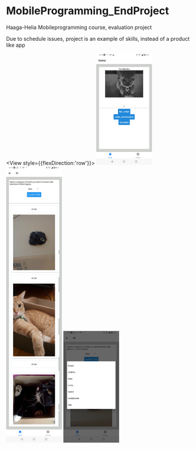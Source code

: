 # MobileProgramming_EndProject
Haaga-Helia Mobileprogramming course, evaluation project

Due to schedule issues, project is an example of skills, instead of a product like app

<View style={{flexDirection:'row'}}>
<img src="https://github.com/Epoggi/MobileProgramming_EndProject/blob/main/stuff/Etusivu.jpg?raw=true" alt="Etusivu" width="30%" height="30%">
<img src="https://github.com/Epoggi/MobileProgramming_EndProject/blob/main/stuff/Lista_Picker_1.jpg?raw=true" alt="Etusivu" width="30%" height="30%">
<img src="https://github.com/Epoggi/MobileProgramming_EndProject/blob/main/stuff/Lista_Picker_2.jpg?raw=true" alt="Etusivu" width="30%" height="30%">
</View>
